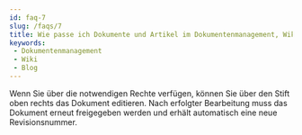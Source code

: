 ```yaml
---
id: faq-7
slug: /faqs/7
title: Wie passe ich Dokumente und Artikel im Dokumentenmanagement, Wiki und Blog an
keywords:
 - Dokumentenmanagement
 - Wiki
 - Blog
---
```

Wenn Sie über die notwendigen Rechte verfügen, können Sie über den Stift oben rechts das Dokument editieren. Nach erfolgter Bearbeitung muss das Dokument erneut freigegeben werden und erhält automatisch eine neue Revisionsnummer. 